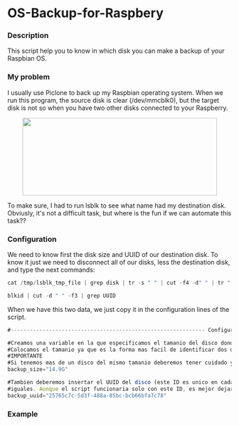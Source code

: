 # OS-Backup-for-Raspbery
### Description
This script help you to know in which disk you can make a backup of your Raspbian OS.

### My problem
I usually use Piclone to back up my Raspbian operating system. When we run this program, the source disk is clear (/dev/mmcblk0), but the target disk is not so when you have two other disks connected to your Raspberry.

<p align="center">
  <img width="437" height="174" src="https://github.com/davidahid/OS-Backup-for-Raspbery/blob/master/problem.png">
</p>

To make sure, I had to run lsblk to see what name had my destination disk. Obviusly, it's not a difficult task, but where is the fun if we can automate this task??

### Configuration
We need to know first the disk size and UUID of our destination disk. To know it just we need to disconnect all of our disks, less the destination disk, and type the next commands:
```js
cat /tmp/lsblk_tmp_file | grep disk | tr -s " " | cut -f4 -d" " | tr " " "\t"
```
```js
blkid | cut -d " " -f3 | grep UUID
```

When we have this two data, we just copy it in the configuration lines of the script.
```js
#------------------------------------------------------------- Configuration -------------------------------------------------------------

#Creamos una variable en la que especificamos el tamanio del disco donde queremos hacer la copia de seguridad.
#Colocamos el tamanio ya que es la forma mas facil de identificar dos discos con el lsblk, ya que el resto de valores puede cambiar.
#IMPORTANTE
#Si tenemos mas de un disco del mismo tamanio deberemos tener cuidado y corroborar que es correcto.
backup_size="14.9G"

#Tambien deberemos insertar el UUID del disco (este ID es unico en cada disco). De esta manera podemos diferenciar entre dos discos de tamanios
#iguales. Aunque el script funcionaria solo con este ID, es mejor dejar dos valores por asegurar...
backup_uuid="25765c7c-5d3f-488a-85bc-bcb66bfa7c78"
```

### Example

